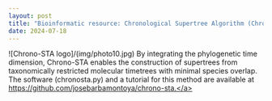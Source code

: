 ```yaml
---
layout: post
title: "Bioinformatic resource: Chronological Supertree Algorithm (Chrono-STA) builds a supertree by integrating chronological data from molecular timetrees"
date: 2024-07-18
---
```

![Chrono-STA logo]/(img/photo10.jpg)
By integrating the phylogenetic time dimension, Chrono-STA enables the construction of supertrees from taxonomically restricted molecular timetrees with minimal species overlap. The software (chronosta.py) and a tutorial for this method are available at <a href="https://github.com/josebarbamontoya/chrono-sta">https://github.com/josebarbamontoya/chrono-sta.</a>
